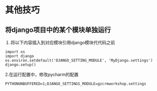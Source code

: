 # 其他技巧

## 将django项目中的某个模块单独运行

１.将以下内容插入到对应模块引用django模块代代码之前
```
import os
import django
os.environ.setdefault('DJANGO_SETTING_MODULE', 'MyDjango.settings')
django.setup()
```

2.在运行配置中，修改pycharm的配置

```
PYTHONUNBUFFERED=1;DJANGO_SETTINGS_MODULE=gzcrmworkshop.settings
```